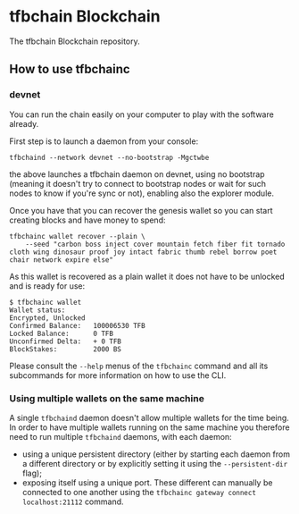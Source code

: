 # tfbchain Blockchain

The tfbchain Blockchain repository.

## How to use tfbchainc

### devnet

You can run the chain easily on your computer to play with the software already.

First step is to launch a daemon from your console:
```
tfbchaind --network devnet --no-bootstrap -Mgctwbe
```

the above launches a tfbchain daemon on devnet, using no bootstrap
(meaning it doesn't try to connect to bootstrap nodes or wait for such nodes to know if you're sync or not),
enabling also the explorer module.

Once you have that you can recover the genesis wallet so you can start creating blocks and have money to spend:

```
tfbchainc wallet recover --plain \
    --seed "carbon boss inject cover mountain fetch fiber fit tornado cloth wing dinosaur proof joy intact fabric thumb rebel borrow poet chair network expire else"
```

As this wallet is recovered as a plain wallet it does not have to be unlocked and is ready for use:

```
$ tfbchainc wallet
Wallet status:
Encrypted, Unlocked
Confirmed Balance:   100006530 TFB
Locked Balance:      0 TFB
Unconfirmed Delta:   + 0 TFB
BlockStakes:         2000 BS
```

Please consult the `--help` menus of the `tfbchainc` command and all its subcommands for more information on how to use the CLI.

### Using multiple wallets on the same machine

A single `tfbchaind` daemon doesn't allow multiple wallets for the time being.
In order to have multiple wallets running on the same machine you therefore need
to run multiple `tfbchaind` daemons, with each daemon:
  - using a unique persistent directory (either by starting each daemon from a different directory or
    by explicitly setting it using the `--persistent-dir` flag);
  - exposing itself using a unique port.
These different can manually be connected to one another using the `tfbchainc gateway connect localhost:21112` command.
